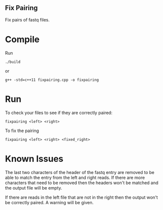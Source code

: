 ## Fix Pairing

Fix pairs of fastq files.

# Compile

Run

`./build`

or

`g++ -std=c++11 fixpairing.cpp -o fixpairing`

# Run

To check your files to see if they are correctly paired:

`fixpairing <left> <right>`

To fix the pairing

`fixpairing <left> <right> <fixed_right>`

# Known Issues

The last two characters of the header of the fastq entry are removed to be able
to match the entry from the left and right reads. If there are more characters
that need to be removed then the headers won't be matched and the output file
will be empty.

If there are reads in the left file that are not in the right then the output
won't be correctly paired. A warning will be given.
